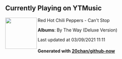 ## Currently Playing on YTMusic

[<img align="left" width="100" src="https://lh3.googleusercontent.com/wyNOYrZV_oEjqpVwqLQCkL48-gK7Gn1Ouhe3WDaveui18lv0h0dkvYSPI8xjHbb9vNf4_jyRvFGUMoZEKg">](https://music.youtube.com/watch?v=D4INE2zO9OU)

Red Hot Chili Peppers - Can't Stop

**Albums**: By The Way (Deluxe Version)

Last updated at 03/09/2021 11:11

#### Generated with [20chan/github-now](https://github.com/20chan/github-now)


<!--
**20chan/20chan** is a ✨ _special_ ✨ repository because its `README.md` (this file) appears on your GitHub profile.

Here are some ideas to get you started:

- 🔭 I’m currently working on ...
- 🌱 I’m currently learning ...
- 👯 I’m looking to collaborate on ...
- 🤔 I’m looking for help with ...
- 💬 Ask me about ...
- 📫 How to reach me: ...
- 😄 Pronouns: ...
- ⚡ Fun fact: ...
-->
